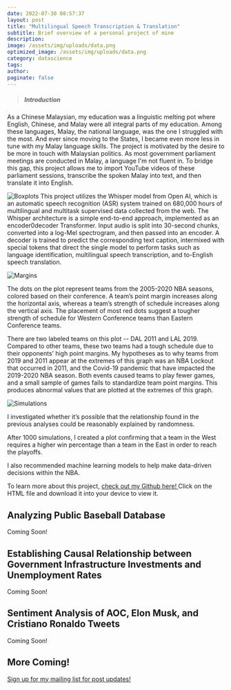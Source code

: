 ```yaml
---
date: 2022-07-30 08:57:37
layout: post
title: "Multilingual Speech Transcription & Translation"
subtitle: Brief overview of a personal project of mine
description:
image: /assets/img/uploads/data.png
optimized_image: /assets/img/uploads/data.png
category: datascience
tags:
author:
paginate: false
---
```



> ##### Introduction

As a Chinese Malaysian, my education was a linguistic melting pot where English, Chinese, and Malay were all integral parts of my education. Among these languages, Malay, the national language, was the one I struggled with the most. And ever since moving to the States, I became even more less in tune with my Malay language skills. The project is motivated by the desire to be more in touch with Malaysian politics. As most government parliament meetings are conducted in Malay, a language I'm not fluent in. To bridge this gap, this project allows me to import YouTube videos of these parliament sessions, transcribe the spoken Malay into text, and then translate it into English. 
 

![Boxplots](/assets/img/uploads/boxplot.png "Boxplots")
This project utilizes the Whisper model from Open AI, which is an automatic speech recognition (ASR) system trained on 680,000 hours of multilingual and multitask supervised data collected from the web. The Whisper architecture is a simple end-to-end approach, implemented as an encoder0decoder Transformer. Input audio is split into 30-second chunks, converted into a log-Mel spectrogram, and then passed into an encoder. A decoder is trained to predict the corresponding text caption, intermixed with special tokens that direct the single model to perform tasks such as language identification, multilingual speech transcription, and to-English speech translation. 


![Margins](/assets/img/uploads/margins.png "Margins")

The dots on the plot represent teams from the 2005-2020 NBA seasons, colored based on their conference. A team’s point margin increases along the horizontal axis, whereas a team’s strength of schedule increases along the vertical axis. The placement of most red dots suggest a tougher strength of schedule for Western Conference teams than Eastern Conference teams.

There are two labeled teams on this plot -- DAL 2011 and LAL 2019. Compared to other teams, these two teams had a tough schedule due to their opponents’ high point margins. My hypotheses as to why teams from 2019 and 2011 appear at the extremes of this graph was an NBA Lockout that occurred in 2011, and the Covid-19 pandemic that have impacted the 2019-2020 NBA season. Both events caused teams to play fewer games, and a small sample of games fails to standardize team point margins. This produces abnormal values that are plotted at the extremes of this graph.

![Simulations](/assets/img/uploads/simulations.png "Simulations")

I investigated whether it’s possible that the relationship found in the previous analyses could be reasonably explained by randomness. 

After 1000 simulations, I created a plot confirming that a team in the West requires a higher win percentage than a team in the East in order to reach the playoffs.

I also recommended machine learning models to help make data-driven decisions within the NBA. 

To learn more about this project, <a href="https://github.com/mein-lee/NBA_conference_disparity">check out my Github here! </a> Click on the HTML file and download it into your device to view it.

<h2 id="Analyzing Public Baseball Database">Analyzing Public Baseball Database</h2>

Coming Soon!

<h2 id="Establishing Causal Relationship between Government Infrastructure Investments and Unemployment Rates">Establishing Causal Relationship between Government Infrastructure Investments and Unemployment Rates</h2>

Coming Soon!

<h2 id="Sentiment Analysis of AOC, Elon Musk, and Cristiano Ronaldo Tweets">Sentiment Analysis of AOC, Elon Musk, and Cristiano Ronaldo Tweets</h2>

Coming Soon!

<h2 id="More Coming!">More Coming!</h2>

<a href="https://docs.google.com/forms/d/e/1FAIpQLSfh1Kx8ftMOR92ijcBb_-K2OAv2XAnQlWChwuBG2vTGkkBeuQ/viewform?usp=sf_link">Sign up for my mailing list for post updates!</a>
